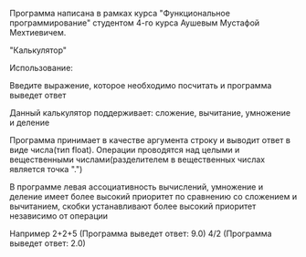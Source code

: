 

Программа написана в рамках курса "Функциональное программирование" студентом 4-го курса Аушевым Мустафой Мехтиевичем.

"Калькулятор"

Использование:

Введите выражение, которое необходимо посчитать и программа выведет ответ

Данный калькулятор поддерживает: сложение, вычитание, умножение и деление

Программа принимает в качестве аргумента строку и выводит ответ в виде числа(тип float).
Операции проводятся над целыми и вещественными числами(разделителем в вещественных числах является точка ".")

В программе левая ассоциативность вычислений, умножение и деление имеет более высокий приоритет по сравнению со сложением и вычитанием, скобки устанавливают более высокий приоритет независимо от операции

Например 2+2+5   (Программа выведет ответ: 9.0)
         4/2   (Программа выведет ответ: 2.0)